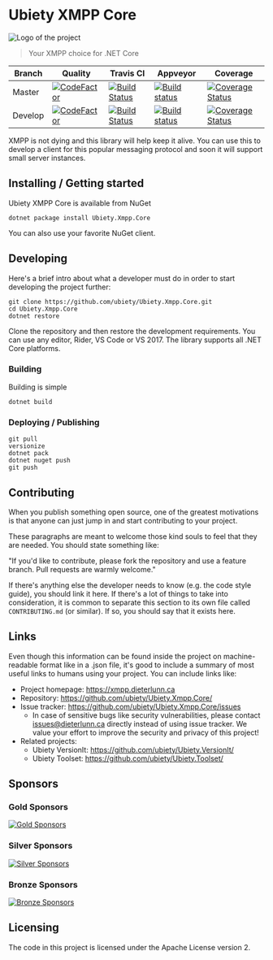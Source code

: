 # Ubiety XMPP Core

![Logo of the project](https://raw.githubusercontent.com/ubiety/Ubiety.Xmpp.Core/develop/ubiety-logo.png)

> Your XMPP choice for .NET Core

| Branch  | Quality                                                                                                                                                                                  | Travis CI                                                                                                                          | Appveyor                                                                                                                                                                           | Coverage                                                                                                                                                                     |
| ------- | ---------------------------------------------------------------------------------------------------------------------------------------------------------------------------------------- | ---------------------------------------------------------------------------------------------------------------------------------- | ---------------------------------------------------------------------------------------------------------------------------------------------------------------------------------- | ---------------------------------------------------------------------------------------------------------------------------------------------------------------------------- |
| Master  | [![CodeFactor](https://www.codefactor.io/repository/github/ubiety/ubiety.xmpp.core/badge)](https://www.codefactor.io/repository/github/ubiety/ubiety.xmpp.core)                          | [![Build Status](https://travis-ci.org/ubiety/Ubiety.Xmpp.Core.svg?branch=master)](https://travis-ci.org/ubiety/Ubiety.Xmpp.Core)  | [![Build status](https://ci.appveyor.com/api/projects/status/xtxujov8b3cl616q/branch/master?svg=true)](https://ci.appveyor.com/project/coder2000/ubiety-xmpp-core/branch/master)   | [![Coverage Status](https://coveralls.io/repos/github/ubiety/Ubiety.Xmpp.Core/badge.svg?branch=master)](https://coveralls.io/github/ubiety/Ubiety.Xmpp.Core?branch=master)   |
| Develop | [![CodeFactor](https://www.codefactor.io/repository/github/ubiety/ubiety.xmpp.core/badge/develop)](https://www.codefactor.io/repository/github/ubiety/ubiety.xmpp.core/overview/develop) | [![Build Status](https://travis-ci.org/ubiety/Ubiety.Xmpp.Core.svg?branch=develop)](https://travis-ci.org/ubiety/Ubiety.Xmpp.Core) | [![Build status](https://ci.appveyor.com/api/projects/status/xtxujov8b3cl616q/branch/develop?svg=true)](https://ci.appveyor.com/project/coder2000/ubiety-xmpp-core/branch/develop) | [![Coverage Status](https://coveralls.io/repos/github/ubiety/Ubiety.Xmpp.Core/badge.svg?branch=develop)](https://coveralls.io/github/ubiety/Ubiety.Xmpp.Core?branch=develop) |

XMPP is not dying and this library will help keep it alive. You can use this to
develop a client for this popular messaging protocol and soon it will support
small server instances.

## Installing / Getting started

Ubiety XMPP Core is available from NuGet

```shell
dotnet package install Ubiety.Xmpp.Core
```

You can also use your favorite NuGet client.

## Developing

Here's a brief intro about what a developer must do in order to start developing
the project further:

```shell
git clone https://github.com/ubiety/Ubiety.Xmpp.Core.git
cd Ubiety.Xmpp.Core
dotnet restore
```

Clone the repository and then restore the development requirements. You can use
any editor, Rider, VS Code or VS 2017. The library supports all .NET Core
platforms.

### Building

Building is simple

```shell
dotnet build
```

### Deploying / Publishing

```shell
git pull
versionize
dotnet pack
dotnet nuget push
git push
```

## Contributing

When you publish something open source, one of the greatest motivations is that
anyone can just jump in and start contributing to your project.

These paragraphs are meant to welcome those kind souls to feel that they are
needed. You should state something like:

"If you'd like to contribute, please fork the repository and use a feature
branch. Pull requests are warmly welcome."

If there's anything else the developer needs to know (e.g. the code style
guide), you should link it here. If there's a lot of things to take into
consideration, it is common to separate this section to its own file called
`CONTRIBUTING.md` (or similar). If so, you should say that it exists here.

## Links

Even though this information can be found inside the project on machine-readable
format like in a .json file, it's good to include a summary of most useful
links to humans using your project. You can include links like:

- Project homepage: <https://xmpp.dieterlunn.ca>
- Repository: <https://github.com/ubiety/Ubiety.Xmpp.Core/>
- Issue tracker: <https://github.com/ubiety/Ubiety.Xmpp.Core/issues>
  - In case of sensitive bugs like security vulnerabilities, please contact
    issues@dieterlunn.ca directly instead of using issue tracker. We value your effort
    to improve the security and privacy of this project!
- Related projects:
  - Ubiety VersionIt: <https://github.com/ubiety/Ubiety.VersionIt/>
  - Ubiety Toolset: <https://github.com/ubiety/Ubiety.Toolset/>

## Sponsors

### Gold Sponsors

[![Gold Sponsors](https://opencollective.com/ubiety/tiers/gold-sponsor.svg?avatarHeight=36)](https://opencollective.com/ubiety/)

### Silver Sponsors

[![Silver Sponsors](https://opencollective.com/ubiety/tiers/silver-sponsor.svg?avatarHeight=36)](https://opencollective.com/ubiety/)

### Bronze Sponsors

[![Bronze Sponsors](https://opencollective.com/ubiety/tiers/bronze-sponsor.svg?avatarHeight=36)](https://opencollective.com/ubiety/)

## Licensing

The code in this project is licensed under the Apache License version 2.
